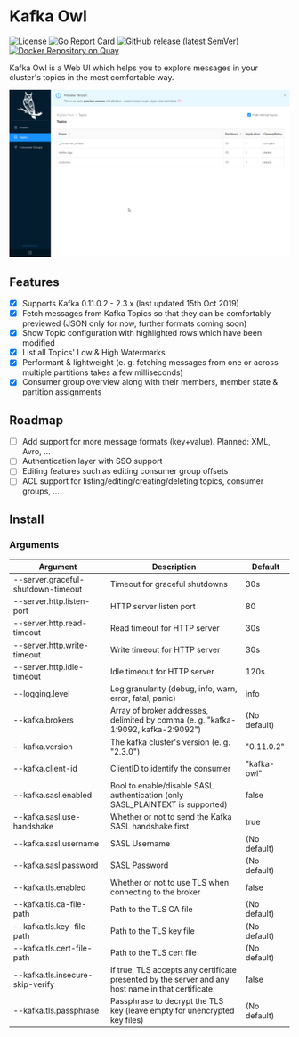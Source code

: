 # Kafka Owl

![License](https://img.shields.io/github/license/cloudworkz/kafka-minion.svg?color=blue)
[![Go Report Card](https://goreportcard.com/badge/github.com/kafka-owl/kafka-owl)](https://goreportcard.com/report/github.com/kafka-owl/kafka-owl)
![GitHub release (latest SemVer)](https://img.shields.io/github/v/release/kafka-owl/kafka-owl?sort=semver)
[![Docker Repository on Quay](https://quay.io/repository/kafka-owl/kafka-owl/status "Docker Repository on Quay")](https://quay.io/repository/kafka-owl/kafka-owl)

Kafka Owl is a Web UI which helps you to explore messages in your cluster's topics in the most comfortable way.

![preview](docs/assets/preview.gif)

## Features

- [x] Supports Kafka 0.11.0.2 - 2.3.x (last updated 15th Oct 2019)
- [x] Fetch messages from Kafka Topics so that they can be comfortably previewed (JSON only for now, further formats coming soon)
- [x] Show Topic configuration with highlighted rows which have been modified
- [x] List all Topics' Low & High Watermarks
- [x] Performant & lightweight (e. g. fetching messages from one or across multiple partitions takes a few milliseconds)
- [x] Consumer group overview along with their members, member state & partition assignments

## Roadmap

- [ ] Add support for more message formats (key+value). Planned: XML, Avro, ...
- [ ] Authentication layer with SSO support
- [ ] Editing features such as editing consumer group offsets
- [ ] ACL support for listing/editing/creating/deleting topics, consumer groups, ...

## Install

### Arguments

| Argument | Description | Default |
| --- | --- | --- |
| --server.graceful-shutdown-timeout | Timeout for graceful shutdowns | 30s |
| --server.http.listen-port | HTTP server listen port | 80 |
| --server.http.read-timeout | Read timeout for HTTP server | 30s |
| --server.http.write-timeout | Write timeout for HTTP server | 30s |
| --server.http.idle-timeout | Idle timeout for HTTP server | 120s |
| --logging.level | Log granularity (debug, info, warn, error, fatal, panic) | info |
| --kafka.brokers | Array of broker addresses, delimited by comma (e. g. "kafka-1:9092, kafka-2:9092") | (No default) |
| --kafka.version | The kafka cluster's version (e. g. \"2.3.0\") | "0.11.0.2" |
| --kafka.client-id | ClientID to identify the consumer | "kafka-owl" |
| --kafka.sasl.enabled | Bool to enable/disable SASL authentication (only SASL_PLAINTEXT is supported) | false |
| --kafka.sasl.use-handshake | Whether or not to send the Kafka SASL handshake first | true |
| --kafka.sasl.username | SASL Username | (No default) |
| --kafka.sasl.password | SASL Password | (No default) |
| --kafka.tls.enabled | Whether or not to use TLS when connecting to the broker | false |
| --kafka.tls.ca-file-path | Path to the TLS CA file | (No default) |
| --kafka.tls.key-file-path | Path to the TLS key file | (No default) |
| --kafka.tls.cert-file-path | Path to the TLS cert file | (No default) |
| --kafka.tls.insecure-skip-verify | If true, TLS accepts any certificate presented by the server and any host name in that certificate. | false |
| --kafka.tls.passphrase | Passphrase to decrypt the TLS key (leave empty for unencrypted key files) | (No default) |
